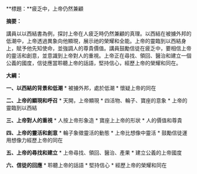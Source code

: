 **標題：**疲乏中，上帝仍然兼顧

**摘要：**

講員以以西結書為例，探討上帝在人疲乏時仍然兼顧的真理。以西結在被擄外邦的低潮中，上帝透過異象向他顯現，展示祂的榮耀和全能。上帝的靈臨到以西結身上，賦予他先知使命，並強調人的尊貴價值。講員鼓勵信徒在疲乏中，要相信上帝的靈活和創意，並意識到上帝對人的重視。上帝正在尋找、領回、醫治和建立一個公義的國度，信徒應當聆聽上帝的話語，堅持信心，經歷上帝的榮耀和同在。

**大綱：**

**一、以西結的背景和低潮**
    * 被擄外邦，處於低潮
    * 懷疑上帝的同在

**二、上帝的顯現和呼召**
    * 天開，上帝顯現
    * 四活物、輪子、寶座的意象
    * 上帝的靈臨到以西結

**三、上帝對人的重視**
    * 人按上帝形象造
    * 寶座上上帝的形狀
    * 人的價值和尊貴

**四、上帝的靈活和創意**
    * 輪子象徵靈活的動態
    * 上帝比想像中靈活
    * 鼓勵信徒運用想像力經歷上帝的同在

**五、上帝的尋找和建立**
    * 上帝尋找、領回、醫治、產果
    * 建立公義的上帝國度

**六、信徒的回應**
    * 聆聽上帝的話語
    * 堅持信心
    * 經歷上帝的榮耀和同在